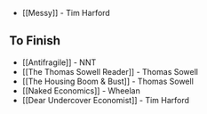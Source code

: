 * [[Messy]] - Tim Harford

## To Finish

* [[Antifragile]] - NNT
* [[The Thomas Sowell Reader]] - Thomas Sowell
* [[The Housing Boom & Bust]] - Thomas Sowell
* [[Naked Economics]] - Wheelan
* [[Dear Undercover Economist]] - Tim Harford
